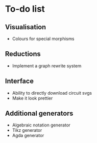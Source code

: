 # To-do list

## Visualisation

* Colours for special morphisms

## Reductions

* Implement a graph rewrite system

## Interface

* Ability to directly download circuit svgs
* Make it look prettier

## Additional generators

* Algebraic notation generator
* Tikz generator
* Agda generator
